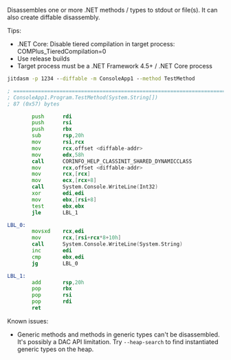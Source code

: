 ﻿
Disassembles one or more .NET methods / types to stdout or file(s). It can also create diffable disassembly.

Tips:

- .NET Core: Disable tiered compilation in target process: COMPlus_TieredCompilation=0
- Use release builds
- Target process must be a .NET Framework 4.5+ / .NET Core process

```cmd
jitdasm -p 1234 --diffable -m ConsoleApp1 --method TestMethod
```

```asm
; ================================================================================
; ConsoleApp1.Program.TestMethod(System.String[])
; 87 (0x57) bytes

        push      rdi
        push      rsi
        push      rbx
        sub       rsp,20h
        mov       rsi,rcx
        mov       rcx,offset <diffable-addr>
        mov       edx,58h
        call      CORINFO_HELP_CLASSINIT_SHARED_DYNAMICCLASS
        mov       rcx,offset <diffable-addr>
        mov       rcx,[rcx]
        mov       ecx,[rcx+8]
        call      System.Console.WriteLine(Int32)
        xor       edi,edi
        mov       ebx,[rsi+8]
        test      ebx,ebx
        jle       LBL_1

LBL_0:
        movsxd    rcx,edi
        mov       rcx,[rsi+rcx*8+10h]
        call      System.Console.WriteLine(System.String)
        inc       edi
        cmp       ebx,edi
        jg        LBL_0

LBL_1:
        add       rsp,20h
        pop       rbx
        pop       rsi
        pop       rdi
        ret
```

Known issues:

- Generic methods and methods in generic types can't be disassembled. It's possibly a DAC API limitation. Try `--heap-search` to find instantiated generic types on the heap.
